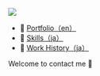 ![](https://pbs.twimg.com/media/D_rFr1fVUAEMB6i?format=jpg)

- :art: [Portfolio（en）](https://did0es.me)
- :wrench: [Skills（ja）](https://scrapbox.io/did0es/出来る・出来ない)
- :luggage: [Work History（ja）](https://www.wantedly.com/id/did0es)

Welcome to contact me :wave:
